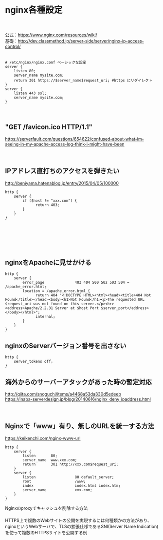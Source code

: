 
# nginx各種設定
　  
   
公式：https://www.nginx.com/resources/wiki/<br>
基礎：http://dev.classmethod.jp/server-side/server/nginx-ip-access-control/<br>
　  
   
```
# /etc/nginx/nginx.conf ベーシックな設定
server {
    listen 80;
    server_name mysite.com;
    return 301 https://$server_name$request_uri; #https にリダイレクト
}
server {
    listen 443 ssl;
    server_name mysite.com;
}
```
　  

## "GET /favicon.ico HTTP/1.1"
https://serverfault.com/questions/654622/confused-about-what-im-seeing-in-my-apache-access-log-think-i-might-have-been


　  
## IPアドレス直打ちのアクセスを弾きたい
http://beniyama.hatenablog.jp/entry/2015/04/05/100000
```
http {
    server {
        if ($host != "xxx.com") {
              return 403;
        }
    }
}
```
　  
　  
　  
　  
## nginxをApacheに見せかける

```
http {
    server {
        error_page              403 404 500 502 503 504 = /apache_error.html;
        location = /apache_error.html {
              return 404 "<!DOCTYPE HTML><html><head><title>404 Not Found</title></head><body><h1>Not Found</h1><p>The requested URL $request_uri was not found on this server.</p><hr><address>Apache/2.2.31 Server at $host Port $server_port</address></body></html>";
              internal;
        }
    }
}
```


## nginxのServerバージョン番号を出さない
```
http {
    server_tokens off;
}
```


##  海外からのサーバーアタックがあった時の暫定対応
http://qiita.com/snoguchi/items/a4468a53da330d5edeeb  
https://inaba-serverdesign.jp/blog/20140616/nginx_deny_ipaddress.html  


　  
## Nginxで「www」有り、無しのURLを統一する方法
https://keikenchi.com/nginx-www-url

```
http {
    server {
        listen       80;
        server_name  www.xxx.com;
        return       301 http://xxx.com$request_uri;
    }
    server {
        listen                  80 default_server;
        root                    /www;
        index                   index.html index.htm;
        server_name             xxx.com;
    }
}
```

Nginxのproxyでキャッシュを削除する方法
　  
　  
HTTPS上で複数のWebサイトの公開を実現するには何種類かの方法があり、<br>
nginxというWebサーバで、TLSの拡張仕様であるSNI(Server Name Indication)を使って複数のHTTPSサイトを公開する例<br>



